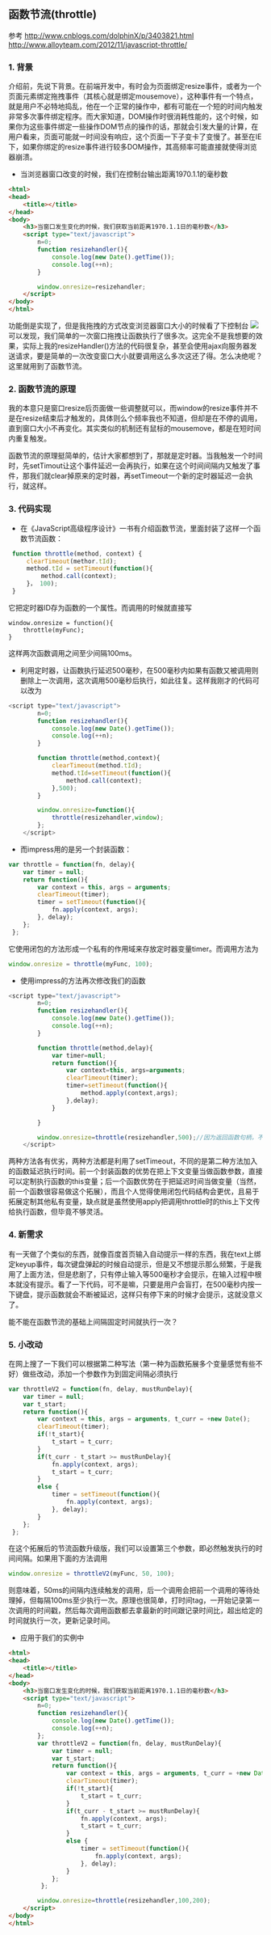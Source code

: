 函数节流(throttle)
---
参考
http://www.cnblogs.com/dolphinX/p/3403821.html
http://www.alloyteam.com/2012/11/javascript-throttle/
### 1. 背景
介绍前，先说下背景。在前端开发中，有时会为页面绑定resize事件，或者为一个页面元素绑定拖拽事件（其核心就是绑定mousemove），这种事件有一个特点，就是用户不必特地捣乱，他在一个正常的操作中，都有可能在一个短的时间内触发非常多次事件绑定程序。而大家知道，DOM操作时很消耗性能的，这个时候，如果你为这些事件绑定一些操作DOM节点的操作的话，那就会引发大量的计算，在用户看来，页面可能就一时间没有响应，这个页面一下子变卡了变慢了。甚至在IE下，如果你绑定的resize事件进行较多DOM操作，其高频率可能直接就使得浏览器崩溃。

- 当浏览器窗口改变的时候，我们在控制台输出距离1970.1.1的毫秒数
```html
<html>
<head>
    <title></title>
</head>
<body>
	<h3>当窗口发生变化的时候，我们获取当前距离1970.1.1日的毫秒数</h3>
    <script type="text/javascript">
        n=0;
        function resizehandler(){
            console.log(new Date().getTime());
            console.log(++n);
        }

        window.onresize=resizehandler;
    </script>
</body>
</html>
```
功能倒是实现了，但是我拖拽的方式改变浏览器窗口大小的时候看了下控制台
![](../images/ECMAScript5/1.png)
可以发现，我们简单的一次窗口拖拽让函数执行了很多次。这完全不是我想要的效果，实际上我的resizeHandler()方法的代码很复杂，甚至会使用ajax向服务器发送请求，要是简单的一次改变窗口大小就要调用这么多次这还了得。怎么决绝呢？这里就用到了函数节流。

### 2. 函数节流的原理
我的本意只是窗口resize后页面做一些调整就可以，而window的resize事件并不是在resize结束后才触发的，具体则么个频率我也不知道，但却是在不停的调用，直到窗口大小不再变化。其实类似的机制还有鼠标的mousemove，都是在短时间内重复触发。

函数节流的原理挺简单的，估计大家都想到了，那就是定时器。当我触发一个时间时，先setTimout让这个事件延迟一会再执行，如果在这个时间间隔内又触发了事件，那我们就clear掉原来的定时器，再setTimeout一个新的定时器延迟一会执行，就这样。

### 3. 代码实现
- 在《JavaScript高级程序设计》一书有介绍函数节流，里面封装了这样一个函数节流函数：
```javascript
 function throttle(method, context) {
     clearTimeout(methor.tId);
     method.tId = setTimeout(function(){
         method.call(context);
     }， 100);
 }
```
它把定时器ID存为函数的一个属性。而调用的时候就直接写
```
window.onresize = function(){
    throttle(myFunc);
}
```
这样两次函数调用之间至少间隔100ms。
- 利用定时器，让函数执行延迟500毫秒，在500毫秒内如果有函数又被调用则删除上一次调用，这次调用500毫秒后执行，如此往复。这样我刚才的代码可以改为
```javascript
<script type="text/javascript">
        n=0;
        function resizehandler(){
            console.log(new Date().getTime());
            console.log(++n);
        }

        function throttle(method,context){
            clearTimeout(method.tId);
            method.tId=setTimeout(function(){
                method.call(context);
            },500);
        }

        window.onresize=function(){
            throttle(resizehandler,window);
        };
    </script>
```
- 而impress用的是另一个封装函数：
```javascript
var throttle = function(fn, delay){
 	var timer = null;
 	return function(){
 		var context = this, args = arguments;
 		clearTimeout(timer);
 		timer = setTimeout(function(){
 			fn.apply(context, args);
 		}, delay);
 	};
 };
```
它使用闭包的方法形成一个私有的作用域来存放定时器变量timer。而调用方法为
```javascript
window.onresize = throttle(myFunc, 100);
```
- 使用impress的方法再次修改我们的函数
```javascript
<script type="text/javascript">
        n=0;
        function resizehandler(){
            console.log(new Date().getTime());
            console.log(++n);
        }

        function throttle(method,delay){
            var timer=null;
            return function(){
                var context=this, args=arguments;
                clearTimeout(timer);
                timer=setTimeout(function(){
                    method.apply(context,args);
                },delay);
            }

        }

        window.onresize=throttle(resizehandler,500);//因为返回函数句柄，不用包装函数了
    </script>
```
两种方法各有优劣，两种方法都是利用了setTimeout，不同的是第二种方法加入的函数延迟执行时间。前一个封装函数的优势在把上下文变量当做函数参数，直接可以定制执行函数的this变量；后一个函数优势在于把延迟时间当做变量（当然，前一个函数很容易做这个拓展），而且个人觉得使用闭包代码结构会更优，且易于拓展定制其他私有变量，缺点就是虽然使用apply把调用throttle时的this上下文传给执行函数，但毕竟不够灵活。

### 4. 新需求
有一天做了个类似的东西，就像百度首页输入自动提示一样的东西，我在text上绑定keyup事件，每次键盘弹起的时候自动提示，但是又不想提示那么频繁，于是我用了上面方法，但是悲剧了，只有停止输入等500毫秒才会提示，在输入过程中根本就没有提示。看了一下代码，可不是嘛，只要是用户会盲打，在500毫秒内按一下键盘，提示函数就会不断被延迟，这样只有停下来的时候才会提示，这就没意义了。

能不能在函数节流的基础上间隔固定时间就执行一次？

### 5. 小改动
在网上搜了一下我们可以根据第二种写法（第一种为函数拓展多个变量感觉有些不好）做些改动，添加一个参数作为到固定间隔必须执行
```javascript
var throttleV2 = function(fn, delay, mustRunDelay){
 	var timer = null;
 	var t_start;
 	return function(){
 		var context = this, args = arguments, t_curr = +new Date();
 		clearTimeout(timer);
 		if(!t_start){
 			t_start = t_curr;
 		}
 		if(t_curr - t_start >= mustRunDelay){
 			fn.apply(context, args);
 			t_start = t_curr;
 		}
 		else {
 			timer = setTimeout(function(){
 				fn.apply(context, args);
 			}, delay);
 		}
 	};
 };
```
在这个拓展后的节流函数升级版，我们可以设置第三个参数，即必然触发执行的时间间隔。如果用下面的方法调用
```javascript
window.onresize = throttleV2(myFunc, 50, 100);
```
则意味着，50ms的间隔内连续触发的调用，后一个调用会把前一个调用的等待处理掉，但每隔100ms至少执行一次。原理也很简单，打时间tag，一开始记录第一次调用的时间戳，然后每次调用函数都去拿最新的时间跟记录时间比，超出给定的时间就执行一次，更新记录时间。

- 应用于我们的实例中
```html
<html>
<head>
    <title></title>
</head>
<body>
	<h3>当窗口发生变化的时候，我们获取当前距离1970.1.1日的毫秒数</h3>
    <script type="text/javascript">
        n=0;
        function resizehandler(){
            console.log(new Date().getTime());
            console.log(++n);
        };
        var throttleV2 = function(fn, delay, mustRunDelay){
            var timer = null;
            var t_start;
            return function(){
                var context = this, args = arguments, t_curr = +new Date();
                clearTimeout(timer);
                if(!t_start){
                    t_start = t_curr;
                }
                if(t_curr - t_start >= mustRunDelay){
                    fn.apply(context, args);
                    t_start = t_curr;
                }
                else {
                    timer = setTimeout(function(){
                        fn.apply(context, args);
                    }, delay);
                }
            };
         };

        window.onresize=throttle(resizehandler,100,200);
    </script>
</body>
</html>
```